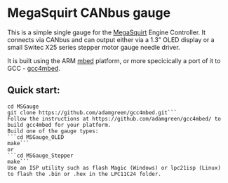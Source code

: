 MegaSquirt CANbus gauge
==================

This is a simple single gauge for the [MegaSquirt](http://www.msextra.com/) Engine Controller.
It connects via CANbus and can output either via a 1.3" OLED display
or a small Switec X25 series stepper motor gauge needle driver.

It is built using the ARM [mbed](https://www.mbed.com/en/) platform, or more specicically a
port of it to GCC - [gcc4mbed](https://github.com/adamgreen/gcc4mbed/).

Quick start:
-----------
```git clone https://github.com/merkur2k/MSGauge.git
cd MSGauge
git clone https://github.com/adamgreen/gcc4mbed.git```
Follow the instructions at https://github.com/adamgreen/gcc4mbed/ to build gcc4mbed for your platform.
Build one of the gauge types:
```cd MSGauge_OLED
make```
or
```cd MSGauge_Stepper
make```
Use an ISP utility such as flash Magic (Windows) or lpc21isp (Linux) to flash the .bin or .hex in the LPC11C24 folder.
